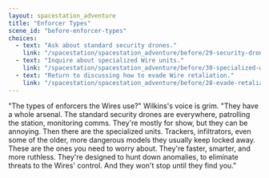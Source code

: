 ```yaml
---
layout: spacestation_adventure
title: "Enforcer Types"
scene_id: "before-enforcer-types"
choices:
  - text: "Ask about standard security drones."
    link: "/spacestation/spacestation_adventure/before/29-security-drones/"
  - text: "Inquire about specialized Wire units."
    link: "/spacestation/spacestation_adventure/before/30-specialized-wire-units/"
  - text: "Return to discussing how to evade Wire retaliation."
    link: "/spacestation/spacestation_adventure/before/28-evade-retaliation/"
---
```


"The types of enforcers the Wires use?" Wilkins's voice is grim. "They have a whole arsenal. The standard security drones are everywhere, patrolling the station, monitoring comms. They're mostly for show, but they can be annoying. Then there are the specialized units. Trackers, infiltrators, even some of the older, more dangerous models they usually keep locked away. These are the ones you need to worry about. They're faster, smarter, and more ruthless. They're designed to hunt down anomalies, to eliminate threats to the Wires' control. And they won't stop until they find you."

